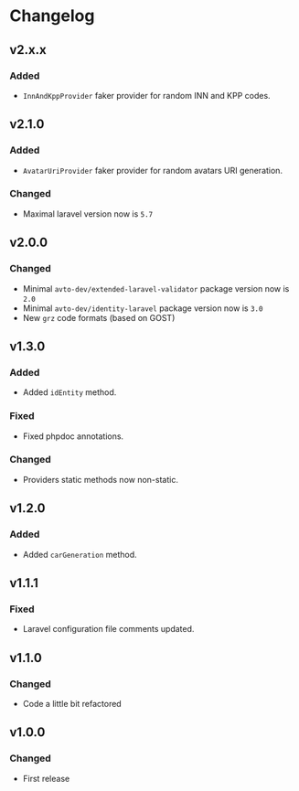 # Changelog

## v2.x.x

### Added

- `InnAndKppProvider` faker provider for random INN and KPP codes.

## v2.1.0

### Added

- `AvatarUriProvider` faker provider for random avatars URI generation.

### Changed

- Maximal laravel version now is `5.7`

## v2.0.0

### Changed

- Minimal `avto-dev/extended-laravel-validator` package version now is `2.0`
- Minimal `avto-dev/identity-laravel` package version now is `3.0`
- New `grz` code formats (based on GOST)

## v1.3.0

### Added

- Added `idEntity` method.

### Fixed

- Fixed phpdoc annotations.

### Changed

- Providers static methods now non-static.

## v1.2.0

### Added

- Added `carGeneration` method.

## v1.1.1

### Fixed

- Laravel configuration file comments updated.

## v1.1.0

### Changed

- Code a little bit refactored

## v1.0.0

### Changed

- First release
